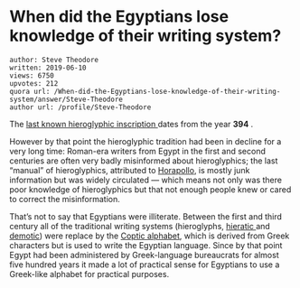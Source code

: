 # When did the Egyptians lose knowledge of their writing system?

	author: Steve Theodore
	written: 2019-06-10
	views: 6750
	upvotes: 212
	quora url: /When-did-the-Egyptians-lose-knowledge-of-their-writing-system/answer/Steve-Theodore
	author url: /profile/Steve-Theodore


The [last known hieroglyphic inscription ](https://en.wikipedia.org/wiki/Graffito_of_Esmet-Akhom)dates from the year __394__ .

However by that point the hieroglyphic tradition had been in decline for a very long time: Roman-era writers from Egypt in the first and second centuries are often very badly misinformed about hieroglyphics; the last “manual” of hieroglyphics, attributed to [Horapollo](http://www.sacred-texts.com/egy/hh/index.htm), is mostly junk information but was widely circulated — which means not only was there poor knowledge of hieroglyphics but that not enough people knew or cared to correct the misinformation.

That’s not to say that Egyptians were illiterate. Between the first and third century all of the traditional writing systems (hieroglyphs, [hieratic ](https://en.wikipedia.org/wiki/Hieratic)and [demotic](https://en.wikipedia.org/wiki/Demotic_(Egyptian))) were replace by the [Coptic alphabet](https://en.wikipedia.org/wiki/Coptic_alphabet), which is derived from Greek characters but is used to write the Egyptian language. Since by that point Egypt had been administered by Greek-language bureaucrats for almost five hundred years it made a lot of practical sense for Egyptians to use a Greek-like alphabet for practical purposes.

